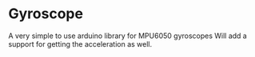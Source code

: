 # Gyroscope
A very simple to use arduino library for MPU6050 gyroscopes
Will add a support for getting the acceleration as well.
